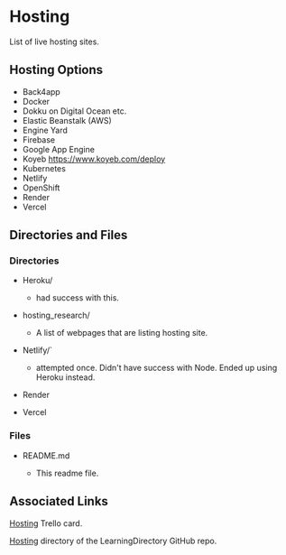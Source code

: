 # Hosting

List of live hosting sites.

## Hosting Options

- Back4app
- Docker
- Dokku on Digital Ocean etc.
- Elastic Beanstalk (AWS)
- Engine Yard
- Firebase
- Google App Engine
- Koyeb https://www.koyeb.com/deploy
- Kubernetes
- Netlify
- OpenShift
- Render
- Vercel

## Directories and Files

### Directories

- Heroku/

  - had success with this.

- hosting_research/

  - A list of webpages that are listing hosting site.

- Netlify/`

  - attempted once. Didn't have success with Node. Ended up using Heroku instead.

- Render

- Vercel

### Files

- README.md

  - This readme file.

## Associated Links

[Hosting](https://trello.com/c/Z6kPD3vr/573-hosting) Trello card.

[Hosting](https://github.com/JamieBort/LearningDirectory/tree/master/Hosting) directory of the LearningDirectory GitHub repo.
